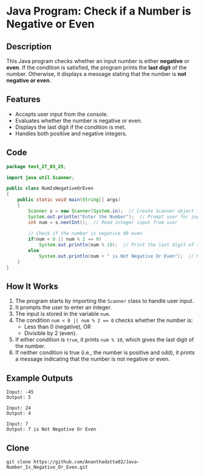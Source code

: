 
# Java Program: Check if a Number is Negative or Even

## Description

This Java program checks whether an input number is either **negative** or **even**. If the condition is satisfied, the program prints the **last digit** of the number. Otherwise, it displays a message stating that the number is **not negative or even**.

## Features

- Accepts user input from the console.
- Evaluates whether the number is negative or even.
- Displays the last digit if the condition is met.
- Handles both positive and negative integers.

## Code

```java
package test_27_03_25;

import java.util.Scanner;

public class NumIsNegativeOrEven 
{
    public static void main(String[] args) 
    {
        Scanner s = new Scanner(System.in);  // Create Scanner object for input
        System.out.println("Enter the Number");  // Prompt user for input
        int num = s.nextInt();  // Read integer input from user
        
        // Check if the number is negative OR even
        if(num < 0 || num % 2 == 0)
            System.out.println(num % 10);  // Print the last digit of the number
        else
            System.out.println(num + " is Not Negative Or Even");  // Message if condition fails
    }
}
```

## How It Works

1. The program starts by importing the `Scanner` class to handle user input.
2. It prompts the user to enter an integer.
3. The input is stored in the variable `num`.
4. The condition `num < 0 || num % 2 == 0` checks whether the number is:
   - Less than 0 (negative), OR
   - Divisible by 2 (even).
5. If either condition is `true`, it prints `num % 10`, which gives the last digit of the number.
6. If neither condition is true (i.e., the number is positive and odd), it prints a message indicating that the number is not negative or even.

## Example Outputs

```
Input: -45
Output: 5

Input: 24
Output: 4

Input: 7
Output: 7 is Not Negative Or Even
```

## Clone
```
git clone https://github.com/Ananthadatta02/Java-Number_Is_Negative_Or_Even.git
```
